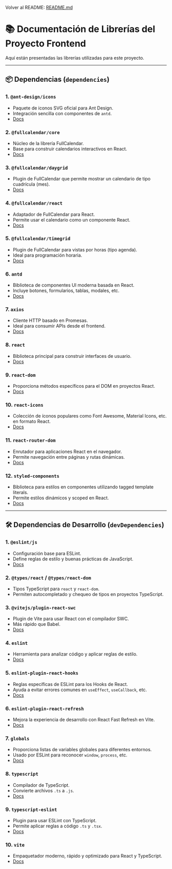 Volver al README: [README.md](./README.md)

# 📚 Documentación de Librerías del Proyecto Frontend

Aquí están presentadas las librerías utilizadas para este proyecto.

---

## 📦 Dependencias (`dependencies`)

### 1. `@ant-design/icons`
- Paquete de iconos SVG oficial para Ant Design.
- Integración sencilla con componentes de `antd`.
- [Docs](https://www.npmjs.com/package/@ant-design/icons)

### 2. `@fullcalendar/core`
- Núcleo de la librería FullCalendar.
- Base para construir calendarios interactivos en React.
- [Docs](https://fullcalendar.io/docs)

### 3. `@fullcalendar/daygrid`
- Plugin de FullCalendar que permite mostrar un calendario de tipo cuadrícula (mes).
- [Docs](https://fullcalendar.io/docs/daygrid-view)

### 4. `@fullcalendar/react`
- Adaptador de FullCalendar para React.
- Permite usar el calendario como un componente React.
- [Docs](https://fullcalendar.io/docs/react)

### 5. `@fullcalendar/timegrid`
- Plugin de FullCalendar para vistas por horas (tipo agenda).
- Ideal para programación horaria.
- [Docs](https://fullcalendar.io/docs/timegrid-view)

### 6. `antd`
- Biblioteca de componentes UI moderna basada en React.
- Incluye botones, formularios, tablas, modales, etc.
- [Docs](https://ant.design/docs/react/introduce)

### 7. `axios`
- Cliente HTTP basado en Promesas.
- Ideal para consumir APIs desde el frontend.
- [Docs](https://axios-http.com/)

### 8. `react`
- Biblioteca principal para construir interfaces de usuario.
- [Docs](https://reactjs.org/)

### 9. `react-dom`
- Proporciona métodos específicos para el DOM en proyectos React.
- [Docs](https://reactjs.org/docs/react-dom.html)

### 10. `react-icons`
- Colección de íconos populares como Font Awesome, Material Icons, etc. en formato React.
- [Docs](https://react-icons.github.io/react-icons/)

### 11. `react-router-dom`
- Enrutador para aplicaciones React en el navegador.
- Permite navegación entre páginas y rutas dinámicas.
- [Docs](https://reactrouter.com/)

### 12. `styled-components`
- Biblioteca para estilos en componentes utilizando tagged template literals.
- Permite estilos dinámicos y scoped en React.
- [Docs](https://styled-components.com/)

---

## 🛠️ Dependencias de Desarrollo (`devDependencies`)

### 1. `@eslint/js`
- Configuración base para ESLint.
- Define reglas de estilo y buenas prácticas de JavaScript.
- [Docs](https://eslint.org/)

### 2. `@types/react` / `@types/react-dom`
- Tipos TypeScript para `react` y `react-dom`.
- Permiten autocompletado y chequeo de tipos en proyectos TypeScript.

### 3. `@vitejs/plugin-react-swc`
- Plugin de Vite para usar React con el compilador SWC.
- Más rápido que Babel.
- [Docs](https://vitejs.dev/plugins/)

### 4. `eslint`
- Herramienta para analizar código y aplicar reglas de estilo.
- [Docs](https://eslint.org/)

### 5. `eslint-plugin-react-hooks`
- Reglas específicas de ESLint para los Hooks de React.
- Ayuda a evitar errores comunes en `useEffect`, `useCallback`, etc.
- [Docs](https://www.npmjs.com/package/eslint-plugin-react-hooks)

### 6. `eslint-plugin-react-refresh`
- Mejora la experiencia de desarrollo con React Fast Refresh en Vite.
- [Docs](https://www.npmjs.com/package/eslint-plugin-react-refresh)

### 7. `globals`
- Proporciona listas de variables globales para diferentes entornos.
- Usado por ESLint para reconocer `window`, `process`, etc.
- [Docs](https://www.npmjs.com/package/globals)

### 8. `typescript`
- Compilador de TypeScript.
- Convierte archivos `.ts` a `.js`.
- [Docs](https://www.typescriptlang.org/)

### 9. `typescript-eslint`
- Plugin para usar ESLint con TypeScript.
- Permite aplicar reglas a código `.ts` y `.tsx`.
- [Docs](https://typescript-eslint.io/)

### 10. `vite`
- Empaquetador moderno, rápido y optimizado para React y TypeScript.
- [Docs](https://vitejs.dev/)
